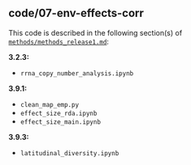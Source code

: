 ## code/07-env-effects-corr

This code is described in the following section(s) of [`methods/methods_release1.md`](https://github.com/biocore/emp/blob/master/methods/methods_release1.md):

**3.2.3:**

* `rrna_copy_number_analysis.ipynb`

**3.9.1:**

* `clean_map_emp.py`
* `effect_size_rda.ipynb`
* `effect_size_main.ipynb`

**3.9.3:**

* `latitudinal_diversity.ipynb`
